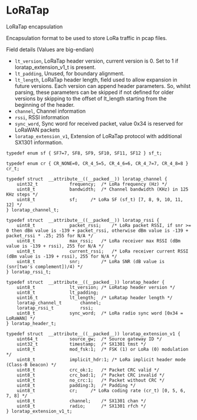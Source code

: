 # LoRaTap
LoRaTap encapsulation

Encapsulation format to be used to store LoRa traffic in pcap files.
	
Field details (Values are big-endian)

* `lt_version`, LoRaTap header version, current version is 0. Set to 1 if loratap_extension_v1_t is present.
* `lt_padding`, Unused, for boundary alignment.
* `lt_length`, LoRaTap header length, field used to allow expansion in future versions. Each version can append header parameters. So, whilst parsing, these parameters can be skipped if not defined for older versions by skipping to the offset of lt_length starting from the beginning of the header.
* `channel`, Channel information
* `rssi`, RSSI information
* `sync_word`, Sync word for received packet, value 0x34 is reserved for LoRaWAN packets
* `loratap_extension_v1`, Extension of LoRaTap protocol with additional SX1301 information.

```
typedef enum sf { SF7=7, SF8, SF9, SF10, SF11, SF12 } sf_t;

typedef enum cr { CR_NONE=0, CR_4_5=5, CR_4_6=6, CR_4_7=7, CR_4_8=8 } cr_t;

typedef struct  __attribute__((__packed__)) loratap_channel {
	uint32_t			frequency;	/* LoRa frequency (Hz) */
	uint8_t				bandwidth;	/* Channel bandwidth (KHz) in 125 KHz steps */
	uint8_t				sf;		/* LoRa SF (sf_t) [7, 8, 9, 10, 11, 12] */
} loratap_channel_t;

typedef struct  __attribute__((__packed__)) loratap_rssi {
	uint8_t				packet_rssi;	/* LoRa packet RSSI, if snr >= 0 then dBm value is -139 + packet_rssi, otherwise dBm value is -139 + packet_rssi * .25; 255 for N/A */
	uint8_t				max_rssi;	/* LoRa receiver max RSSI (dBm value is -139 + rssi), 255 for N/A */
	uint8_t				current_rssi;	/* LoRa receiver current RSSI (dBm value is -139 + rssi), 255 for N/A */
	uint8_t				snr;		/* LoRa SNR (dB value is (snr[two's complement])/4) */
} loratap_rssi_t;

typedef struct  __attribute__((__packed__)) loratap_header {
	uint8_t				lt_version;	/* LoRatap header version */
	uint8_t				lt_padding;
	uint16_t			lt_length;	/* LoRatap header length */
	loratap_channel_t		channel;
	loratap_rssi_t			rssi;
	uint8_t				sync_word;	/* LoRa radio sync word [0x34 = LoRaWAN] */
} loratap_header_t;

typedef struct  __attribute__((__packed__)) loratap_extension_v1 {
	uint64_t			source_gw;	/* Source gateway ID */
	uint32_t			timestamp;	/* SX1301 tmst */
	uint8_t				mod_fsk:1;	/* FSK (1) or LoRa (0) modulation */
	uint8_t				implicit_hdr:1;	/* LoRa implicit header mode (Class-B beacon) */
	uint8_t				crc_ok:1;	/* Packet CRC valid */
	uint8_t				crc_bad:1;	/* Packet CRC invalid */
	uint8_t				no_crc:1;	/* Packet without CRC */
	uint8_t				padding:3;	/* Padding */
	uint8_t				cr;		/* LoRa coding rate (cr_t) [0, 5, 6, 7, 8] */
	uint8_t				channel;	/* SX1301 chan */
	uint8_t				radio;		/* SX1301 rfch */
} loratap_extension_v1_t;
```
